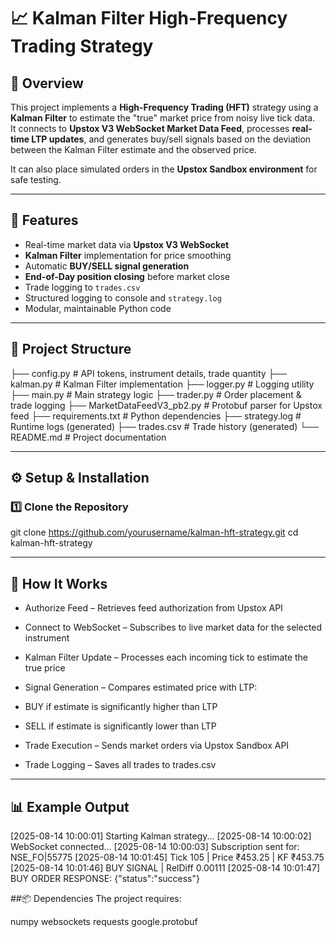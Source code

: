 # 📈 Kalman Filter High-Frequency Trading Strategy

## 📌 Overview
This project implements a **High-Frequency Trading (HFT)** strategy using a **Kalman Filter** to estimate the "true" market price from noisy live tick data.  
It connects to **Upstox V3 WebSocket Market Data Feed**, processes **real-time LTP updates**, and generates buy/sell signals based on the deviation between the Kalman Filter estimate and the observed price.  

It can also place simulated orders in the **Upstox Sandbox environment** for safe testing.

---

## 🚀 Features
- Real-time market data via **Upstox V3 WebSocket**
- **Kalman Filter** implementation for price smoothing
- Automatic **BUY/SELL signal generation**
- **End-of-Day position closing** before market close
- Trade logging to `trades.csv`
- Structured logging to console and `strategy.log`
- Modular, maintainable Python code

---

## 📂 Project Structure
├── config.py # API tokens, instrument details, trade quantity
├── kalman.py # Kalman Filter implementation
├── logger.py # Logging utility
├── main.py # Main strategy logic
├── trader.py # Order placement & trade logging
├── MarketDataFeedV3_pb2.py # Protobuf parser for Upstox feed
├── requirements.txt # Python dependencies
├── strategy.log # Runtime logs (generated)
├── trades.csv # Trade history (generated)
└── README.md # Project documentation 


---

## ⚙️ Setup & Installation

### 1️⃣ Clone the Repository

git clone https://github.com/yourusername/kalman-hft-strategy.git
cd kalman-hft-strategy

---

## 📡 How It Works
- Authorize Feed – Retrieves feed authorization from Upstox API

- Connect to WebSocket – Subscribes to live market data for the selected instrument

- Kalman Filter Update – Processes each incoming tick to estimate the true price

- Signal Generation – Compares estimated price with LTP:

- BUY if estimate is significantly higher than LTP

- SELL if estimate is significantly lower than LTP

- Trade Execution – Sends market orders via Upstox Sandbox API

- Trade Logging – Saves all trades to trades.csv

---

## 📊 Example Output
[2025-08-14 10:00:01] Starting Kalman strategy...
[2025-08-14 10:00:02] WebSocket connected...
[2025-08-14 10:00:03] Subscription sent for: NSE_FO|55775
[2025-08-14 10:01:45] Tick 105 | Price ₹453.25 | KF ₹453.75
[2025-08-14 10:01:46] BUY SIGNAL | RelDiff 0.00111
[2025-08-14 10:01:47] BUY ORDER RESPONSE: {"status":"success"}

##📦 Dependencies
The project requires:


numpy
websockets
requests
google.protobuf




